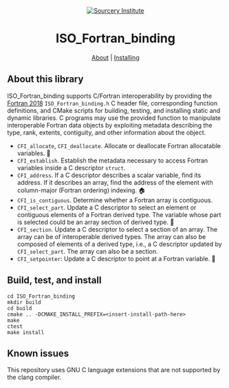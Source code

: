<a name="top"> </a>

[This document is formatted with GitHub-Flavored Markdown.              ]:#
[For better viewing, including hyperlinks, read it online at            ]:#
[https://github.com/sourceryinstitute/OpenCoarrays/blob/master/README.md]:#
<div align="center">

[![Sourcery Institute][sourcery-institute logo]][Sourcery Institute]


ISO_Fortran_binding
===================

[About](#about-this-library) | [Installing](#build-test-and-install) 

</div>

About this library
------------------
ISO_Fortran_binding supports C/Fortran interoperability by providing the [Fortran 2018] `ISO_Fortran_binding.h` C header file, corresponding function definitions, and CMake scripts for building, testing, and installing static and dynamic libraries. C programs may use the provided function to manipulate interoperable Fortran data objects by exploiting metadata describing the type, rank, extents, contiguity, and other information about the object.  

* `CFI_allocate`, `CFI_deallocate`. Allocate or deallocate Fortran allocatable variables. 🐏 
* `CFI_establish`. Establish the metadata necessary to access Fortran variables inside a C descriptor `struct`.
* `CFI_address`. If a C descriptor describes a scalar variable, find its address. If it describes an array, find the address of the element with column-major (Fortran ordering) indexing. :house:
* `CFI_is_contiguous`. Determine whether a Fortran array is contiguous.
* `CFI_select_part`. Update a C descriptor to select an element or contiguous elements of a Fortran derived type. The variable whose part is selected could be an array section of derived type. 🚣‍ 
* `CFI_section`. Update a C descriptor to select a section of an array. The array can be of interoperable derived types. The array can also be composed of elements of a derived type, i.e., a C descriptor updated by `CFI_select_part`. The array can also be a section.
* `CFI_setpointer`: Update a C descriptor to point at a Fortran variable. 🏹 

[Fortran 2018]: https://j3-fortran.org/doc/year/18/18-007r1.pdf


Build, test, and install
------------------------ 
```
cd ISO_Fortran_binding 
mkdir build
cd build
cmake .. -DCMAKE_INSTALL_PREFIX=<insert-install-path-here>
make
ctest
make install
```

Known issues
------------
This repository uses GNU C language extensions that are not supported by the clang compiler.

[sourcery-institute logo]: http://www.sourceryinstitute.org/uploads/4/9/9/6/49967347/sourcery-logo-rgb-hi-rez-1.png
[Sourcery Institute]: http://www.sourceryinstitute.org
